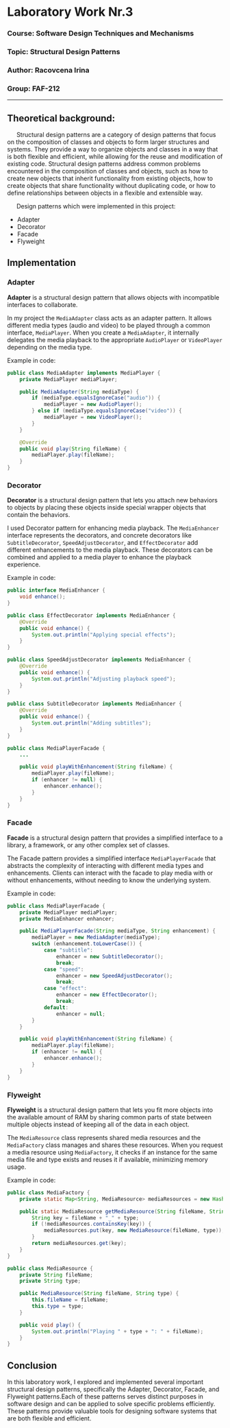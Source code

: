 # Laboratory Work Nr.3

### Course: Software Design Techniques and Mechanisms
### Topic: Structural Design Patterns
### Author: Racovcena Irina
### Group: FAF-212

------
## Theoretical background:
&ensp; &ensp; Structural design patterns are a category of design patterns that focus on the composition of classes and objects to form larger structures and systems. They provide a way to organize objects and classes in a way that is both flexible and efficient, while allowing for the reuse and modification of existing code. Structural design patterns address common problems encountered in the composition of classes and objects, such as how to create new objects that inherit functionality from existing objects, how to create objects that share functionality without duplicating code, or how to define relationships between objects in a flexible and extensible way.

&ensp; &ensp; Design patterns which were implemented in this project:

* Adapter
* Decorator
* Facade
* Flyweight

## Implementation

### Adapter
**Adapter** is a structural design pattern that allows objects with incompatible interfaces to collaborate.

In my project the `MediaAdapter` class acts as an adapter pattern. 
It allows different media types (audio and video) to be played through 
a common interface, `MediaPlayer`. When you create a `MediaAdapter`, 
it internally delegates the media playback to the appropriate `AudioPlayer` 
or `VideoPlayer` depending on the media type.

Example in code:

```java
public class MediaAdapter implements MediaPlayer {
    private MediaPlayer mediaPlayer;

    public MediaAdapter(String mediaType) {
        if (mediaType.equalsIgnoreCase("audio")) {
            mediaPlayer = new AudioPlayer();
        } else if (mediaType.equalsIgnoreCase("video")) {
            mediaPlayer = new VideoPlayer();
        }
    }

    @Override
    public void play(String fileName) {
        mediaPlayer.play(fileName);
    }
}

```

### Decorator
**Decorator** is a structural design pattern that lets you attach new 
behaviors to objects by placing these objects inside special wrapper 
objects that contain the behaviors.

I used Decorator pattern for enhancing media playback. 
The `MediaEnhancer` interface represents the decorators, and 
concrete decorators like `SubtitleDecorator`, `SpeedAdjustDecorator`, 
and `EffectDecorator` add different enhancements to the media playback. 
These decorators can be combined and applied to a media player to enhance 
the playback experience.

Example in code:

```java
public interface MediaEnhancer {
    void enhance();
}
```

```java
public class EffectDecorator implements MediaEnhancer {
    @Override
    public void enhance() {
        System.out.println("Applying special effects");
    }
}

```

```java
public class SpeedAdjustDecorator implements MediaEnhancer {
    @Override
    public void enhance() {
        System.out.println("Adjusting playback speed");
    }
}
```

```java
public class SubtitleDecorator implements MediaEnhancer {
    @Override
    public void enhance() {
        System.out.println("Adding subtitles");
    }
}
```

```java
public class MediaPlayerFacade {
    ...

    public void playWithEnhancement(String fileName) {
        mediaPlayer.play(fileName);
        if (enhancer != null) {
            enhancer.enhance();
        }
    }
}
```

### Facade

**Facade** is a structural design pattern that provides a simplified interface to a 
library, a framework, or any other complex set of classes.

The Facade pattern provides a simplified interface `MediaPlayerFacade` 
that abstracts the complexity of interacting with different media types and enhancements. 
Clients can interact with the facade to play media with or without enhancements, 
without needing to know the underlying system.

Example in code:

```java
public class MediaPlayerFacade {
    private MediaPlayer mediaPlayer;
    private MediaEnhancer enhancer;

    public MediaPlayerFacade(String mediaType, String enhancement) {
        mediaPlayer = new MediaAdapter(mediaType);
        switch (enhancement.toLowerCase()) {
            case "subtitle":
                enhancer = new SubtitleDecorator();
                break;
            case "speed":
                enhancer = new SpeedAdjustDecorator();
                break;
            case "effect":
                enhancer = new EffectDecorator();
                break;
            default:
                enhancer = null;
        }
    }

    public void playWithEnhancement(String fileName) {
        mediaPlayer.play(fileName);
        if (enhancer != null) {
            enhancer.enhance();
        }
    }
}
```

### Flyweight

**Flyweight** is a structural design pattern that lets you fit more objects into 
the available amount of RAM by sharing common parts of state between multiple 
objects instead of keeping all of the data in each object.

The `MediaResource` class represents shared media resources and the `MediaFactory` 
class manages and shares these resources. When you request a media resource using 
`MediaFactory`, it checks if an instance for the same media file and type exists and reuses 
it if available, minimizing memory usage.

Example in code:
```java
public class MediaFactory {
    private static Map<String, MediaResource> mediaResources = new HashMap<>();

    public static MediaResource getMediaResource(String fileName, String type) {
        String key = fileName + "_" + type;
        if (!mediaResources.containsKey(key)) {
            mediaResources.put(key, new MediaResource(fileName, type));
        }
        return mediaResources.get(key);
    }
}

```

```java
public class MediaResource {
    private String fileName;
    private String type;

    public MediaResource(String fileName, String type) {
        this.fileName = fileName;
        this.type = type;
    }

    public void play() {
        System.out.println("Playing " + type + ": " + fileName);
    }
}
```

## Conclusion

In this laboratory work, I explored and implemented several 
important structural design patterns, specifically the Adapter, 
Decorator, Facade, and Flyweight patterns.Each of these patterns serves 
distinct purposes in software design and can be applied to solve 
specific problems efficiently.
These patterns provide valuable tools for designing software systems 
that are both flexible and efficient.